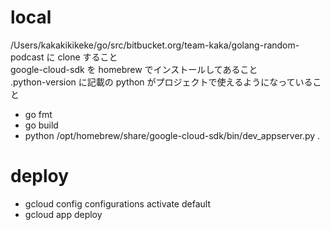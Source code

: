# local
/Users/kakakikikeke/go/src/bitbucket.org/team-kaka/golang-random-podcast に clone すること  
google-cloud-sdk を homebrew でインストールしてあること  
.python-version に記載の python がプロジェクトで使えるようになっていること

* go fmt
* go build
* python /opt/homebrew/share/google-cloud-sdk/bin/dev_appserver.py .

# deploy
* gcloud config configurations activate default
* gcloud app deploy
